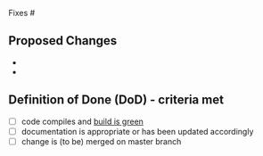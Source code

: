 Fixes #

## Proposed Changes

 -
 -

## Definition of Done (DoD) - criteria met

 - [ ] code compiles and [build is green](https://travis-ci.org/baloise/corellia)
 - [ ] documentation is appropriate or has been updated accordingly
 - [ ] change is (to be) merged on master branch
